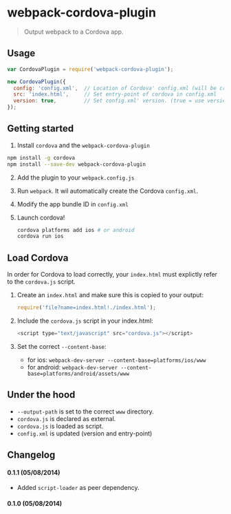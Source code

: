 # webpack-cordova-plugin
> Output webpack to a Cordova app.

## Usage

```js
var CordovaPlugin = require('webpack-cordova-plugin');

new CordovaPlugin({
  config: 'config.xml',  // Location of Cordova' config.xml (will be created if not found)
  src: 'index.html',     // Set entry-point of cordova in config.xml
  version: true,         // Set config.xml' version. (true = use version from package.json)
});
```

## Getting started

1. Install `cordova` and the `webpack-cordova-plugin`

  ```bash
  npm install -g cordova 
  npm install --save-dev webpack-cordova-plugin
  ```

2. Add the plugin to your `webpack.config.js`

3. Run `webpack`. It wil automatically create the Cordova `config.xml`.

4. Modify the app bundle ID in `config.xml` 

5. Launch cordova!

   ```bash
   cordova platforms add ios # or android
   cordova run ios
   ```

## Load Cordova

In order for Cordova to load correctly, your `index.html` must explictly refer to the `cordova.js` script.

1. Create an `index.html` and make sure this is copied to your output:
   ```js
   require('file?name=index.html!./index.html');
   ```

2. Include the `cordova.js` script in your index.html:
    ```js
    <script type="text/javascript" src="cordova.js"></script>
    ```

3. Set the correct `--content-base`:
    
    * for ios: `webpack-dev-server --content-base=platforms/ios/www`
    * for android: `webpack-dev-server --content-base=platforms/android/assets/www`

## Under the hood

* `--output-path` is set to the correct `www` directory.
* `cordova.js` is declared as external.
* `cordova.js` is loaded as script.
* `config.xml` is updated (version and entry-point)

## Changelog

#### 0.1.1 (05/08/2014)

* Added `script-loader` as peer dependency.

#### 0.1.0 (05/08/2014)
